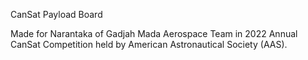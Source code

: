CanSat Payload Board

Made for Narantaka of Gadjah Mada Aerospace Team in 2022 Annual CanSat Competition held by American Astronautical Society (AAS).